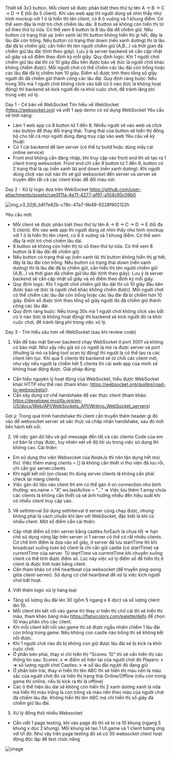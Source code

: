 Thiết kế 3x3 button.
Mỗi client sẽ được phân biệt theo thứ tự tên A -> B -> C -> D -> E (tối đa 5 client).
Khi vào web app thì người dùng sẽ nhìn thấy như hình mockup với 1 ô là hiển thị tên client, có 8 ô vuông và 1 khung điểm.
Có thể xem đây là một trò chơi chiếm lâu dài.
8 button sẽ không còn hiển thị từ số theo thứ tự nữa. Có thể xem 8 button là 8 lâu đài để chiếm giữ.
Nếu button có trạng thái up (nền xanh lá) thì button không hiển thị gì hết, đây là lâu đài còn trống.
Nếu button có trạng thái down (nền xanh dương) thì là lâu đài đã bị chiếm giữ, cần hiển thị tên người chiếm giữ (A,B...) và thời gian đã chiếm giữ lâu đài (tính theo giây).
Lưu ý là server backend sẽ cần cập nhật số giây và số điểm theo định kỳ mỗi giây.
Quy định logic: Khi 1 người chơi chiếm giữ lâu dài thì có 10 giây đầu tiên được bảo vệ (tức là người chơi khác không chiếm được).
Mỗi người chơi có thể chiếm các lâu đài còn trống hoặc các lâu đài đã bị chiếm hơn 10 giây. Điểm số được tính theo tổng số giây người đó đã chiếm giữ thành công các lâu đài.
Quy định ràng buộc: Nếu trong 30s mà 1 người chơi không click vào bất cứ ô nào (tức là không hoạt động) thì backend sẽ kick người đó ra khỏi cuộc chơi, để tránh lãng phí trong việc xử lý. 

Day 1 - Cơ bản về WebSocket
Tìm hiểu về WebSocket (https://websocket.org) và viết 1 app demo có sử dụng WebSocket
Yêu cầu về tính năng:
- Làm 1 web app có 8 button từ 1 đến 8. Nhiều người sẽ vào web và click vào button để thay đổi trạng thái. Trạng thái của button sẽ hiển thị đồng bộ cho tất cả mọi người dùng đang truy cập vào web
Yêu cầu về kỹ thuật:
- Có 1 cái backend để làm server (có thể tự build hoặc dùng mấy cái online service)
- Front end không cần đăng nhập, khi truy cập vào front end thì sẽ tạo ra 1 client trong websocket. Front end chỉ cần 9 button từ 1 đến 9, button có 2 trạng thái là up (nền xanh lá) and down (nền xanh dương). Khi người dùng click vào nút nào thì sẽ gửi websocket đến server và server sẽ truyền đến tất cả các client khác để đổi màu nút.

Day 2 - Xử lý logic dựa trên WebSocket
https://github.com/user-attachments/assets/cae0f11a-4e7f-4277-af97-a104c95c09b0

![img_v3_02j6_b8f7e82b-c78c-47a7-9b49-9228f902122h](https://github.com/user-attachments/assets/2ba10d0d-b8c5-476e-9bc3-11201556772c)
 
Yêu cầu mới:
- Mỗi client sẽ được phân biệt theo thứ tự tên A -> B -> C -> D -> E (tối đa 5 client). Khi vào web app thì người dùng sẽ nhìn thấy như hình mockup với 1 ô là hiển thị tên client, có 8 ô vuông và 1 khung điểm. Có thể xem đây là một trò chơi chiếm lâu dài.
- 8 button sẽ không còn hiển thị từ số theo thứ tự nữa. Có thể xem 8 button là 8 lâu đài để chiếm giữ.
- Nếu button có trạng thái up (nền xanh lá) thì button không hiển thị gì hết, đây là lâu đài còn trống. Nếu button có trạng thái down (nền xanh dương) thì là lâu đài đã bị chiếm giữ, cần hiển thị tên người chiếm giữ (A,B...) và thời gian đã chiếm giữ lâu đài (tính theo giây). Lưu ý là server backend sẽ cần cập nhật số giây và số điểm theo định kỳ mỗi giây.
- Quy định logic: Khi 1 người chơi chiếm giữ lâu dài thì có 10 giây đầu tiên được bảo vệ (tức là người chơi khác không chiếm được). Mỗi người chơi có thể chiếm các lâu đài còn trống hoặc các lâu đài đã bị chiếm hơn 10 giây. Điểm số được tính theo tổng số giây người đó đã chiếm giữ thành công các lâu đài.
- Quy định ràng buộc: Nếu trong 30s mà 1 người chơi không click vào bất cứ ô nào (tức là không hoạt động) thì backend sẽ kick người đó ra khỏi cuộc chơi, để tránh lãng phí trong việc xử lý. 

Day 3 - Tìm hiểu sâu hơn về WebSocket (sau khi review code)

1) Vấn đề bảo mật
Server backend chạy WebSocket ở port 3001 và không có bảo mật. Như vậy nếu giả sử có người lạ mò ra được server và port (thường là mò ra bằng tool scan tự động) thì người lạ có thể tạo ra các client liên tục. Khi quá 5 clients thì backend sẽ từ chối các client mới, như vậy nếu người lạ chiếm hết 5 clients thì cái web app của mình sẽ không hoạt động được.
Giải pháp đúng: 
- Cần hiểu nguyên lý hoạt động của WebSocket, hiểu được WebSocket khác HTTP như thế nào (tham khảo: https://websocket.org/guides/road-to-websockets/).
- Cần xây dựng cơ chế handshake để xác thực client (tham khảo: https://developer.mozilla.org/en-US/docs/Web/API/WebSockets_API/Writing_WebSocket_servers)

Gợi ý: Trong quá trình handshake thì client cần truyền thêm header gì đó vào để websocket server sẽ xác thực và chấp nhận handshake, sau đó mới tiến hành kết nối.

2) Về việc gán dữ liệu và gửi message đến tất cả các clients
Code của em cơ bản là chạy được, tuy nhiên xét về độ tối ưu trong việc sử dụng thì không cao.
Cải thiện:
- Em sử dụng thư viện Websocket của NodeJs thì nên tận dụng hết mọi thứ. Việc thêm mảng clients = [] là không cần thiết vì thư viện đã lưu rồi, chỉ cần gọi server.clients
- Khi ngắt kết nối (on close) thì dùng server.clients là không cần phải check lại mảng clients
- Việc gán dữ liệu vào client thì em có thể gán ở on connection như bình thường:
ws.name = "A"
ws.lastActive = "..."
=> Việc lưu thêm 1 array chứa các clients là không cần thiết và sẽ ảnh hưởng nhiều đến hiệu suất khi có nhiều client truy cập vào. 

3) Về setInterval
Sử dụng setInterval ở server cũng chạy được, nhưng không phải là cách chuẩn khi làm với WebSocket, đặc biệt là khi có nhiều client.
Một số điểm cần cải thiện:
- Cập nhật điểm số trên server bằng castles.forEach là chưa tốt => hạn chế sử dụng vòng lặp trên server vì 1 server có thể có rất nhiều clients. Cơ chế tính điểm là dựa vào số giây, ở server đã lưu startTime thì khi broadcast xuống toàn bộ client là chỉ cần gửi castle (có startTime) và currentTime của server. Từ startTime và currentTime khi chuyển xuống client có thể tính được điểm số. Lúc này việc xử lý điểm số để hiển thị ở client là được tính toán bằng client.
- Cần tham khảo cơ chế heartbeat của websocket (để truyền ping-pong giữa client-server). Sử dụng cơ chế heartbeat để xử lý việc kích người chơi bất hoạt.

4) Viết thêm logic xử lý hàng loạt
- Tăng số lượng lâu đài lên 30 (gồm 5 ngang x 6 dọc) và số lượng client lên 10.
- Mỗi client khi kết nối vào game thì thay vì hiển thị chữ cái thì sẽ hiển thị màu, tham khảo bảng màu https://flatuicolors.com/palette/defo để chọn 10 màu phân cho các client.
- Khi mỗi client kết nối vào game thì sẽ được ngẫu nhiên chiếm 1 lâu đài còn trống trong game. Nếu không con castle nào trống thì sẽ không kết nối được.
- Khi 1 người chơi nào đó bị không còn giữ được lâu đài sẽ bị kick ra khỏi cuộc chơi.
- Ở phần bên phải, thay vì chỉ hiển thị "Scores: 10" thì sẽ cần hiển thị các thông tin sau: 
Scores: x => điểm số hiện tại của người chơi đó
Players: x => số lượng người chơi
Castles: x => số lâu đài người đó đang giữ
- Ở phần bên trái, thay vì hiển thị tên ABC thì sẽ hiển thị màu nền là màu sắc của người chơi đó và hiển thị trạng thái Online/Offline (nếu còn trong game thì online, nếu bị kick ra thì là offline)
- Các ô thể hiện lâu dài sẽ không còn hiển thị 2 xanh dương xanh lá nữa mà hiển thị màu trắng là còn trống và màu nền theo màu của người chơi đã chiếm lâu đài. Không hiển thị tên ABC mà chỉ hiển thị số giây đã chiếm giữ lâu đài.

5) Xử lý đồng thời nhiều Websocket
- Cần viết 1 page testing, khi vào page đó thì sẽ to ra 10 khung (ngang 5 khung x dọc 2 khung). Mỗi khung sẽ tạo 1 UI game và 1 client tương ứng với UI đó. Như vậy trên page testing đó sẽ có 30 websocket client hoạt động độc lập để test chức năng

![image](https://github.com/user-attachments/assets/47cd20c0-420d-45bd-89ea-626f47fd6256)
